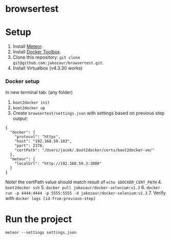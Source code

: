 browsertest
===========


Setup
=====

1. Install [Meteor](https://www.meteor.com/install).
2. Install [Docker Toolbox](https://www.docker.com/toolbox).
3. Clone this repository: `git clone git@github.com:jakozaur/browsertest.git`.
4. Install Virtualbox (v4.3.30 works)

### Docker setup
In new terminal tab: (any folder)

1. `boot2docker init`
2. `boot2docker up`
3. Create `browsertest/settings.json` with settings based on previous step output:
```
{
  "docker": {
    "protocol": "https",
    "host": "192.168.59.103",
    "port": 2376,
    "certPath": "/Users/jacek/.boot2docker/certs/boot2docker-vm/"
  },
  "meteor": {
    "localUrl": "http://192.168.59.3:3000"
  }
}

```
Note! the certPath value should match result of `echo $DOCKER_CERT_PATH`
4. `boot2docker ssh`
5. `docker pull jakozaur/docker-selenium:v1.3`
6. `docker run -p 4444:4444 -p 5555:5555 -d jakozaur/docker-selenium:v1.3`
7. Verify with `docker logs [id-from-previous-step]`


Run the project
===============
`meteor --settings settings.json`
